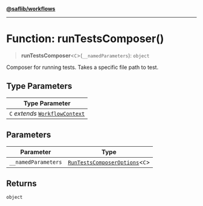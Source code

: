[**@saflib/workflows**](../index.md)

***

# Function: runTestsComposer()

> **runTestsComposer**\<`C`\>(`__namedParameters`): `object`

Composer for running tests. Takes a specific file path to test.

## Type Parameters

| Type Parameter |
| ------ |
| `C` *extends* [`WorkflowContext`](../interfaces/WorkflowContext.md) |

## Parameters

| Parameter | Type |
| ------ | ------ |
| `__namedParameters` | [`RunTestsComposerOptions`](../interfaces/RunTestsComposerOptions.md)\<`C`\> |

## Returns

`object`
